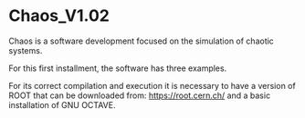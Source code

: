 # Chaos_V1.02
Chaos is a software development focused on the simulation of chaotic systems.

For this first installment, the software has three examples.

For its correct compilation and execution it is necessary to have a version of ROOT that can be downloaded from: https://root.cern.ch/ and a basic installation of GNU OCTAVE.
